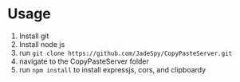 # Usage
1. Install git
2. Install node js
3. run `git clone https://github.com/JadeSpy/CopyPasteServer.git`
4. navigate to the CopyPasteServer folder
5. run `npm install` to install expressjs, cors, and clipboardy
